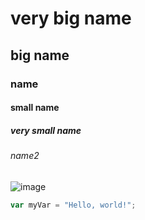 # very big name 
## big name
### name
#### small name
##### very small name
###### name2


![image](https://github.com/user-attachments/assets/9583573a-ddd3-4ea6-abec-ee9a8032310a)


``` javascript
var myVar = "Hello, world!";
```

